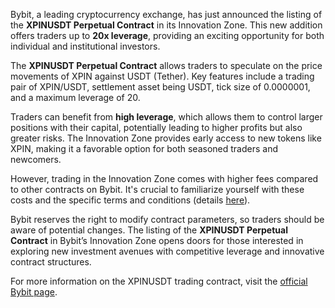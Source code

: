 Bybit, a leading cryptocurrency exchange, has just announced the listing of the **XPINUSDT Perpetual Contract** in its Innovation Zone. This new addition offers traders up to **20x leverage**, providing an exciting opportunity for both individual and institutional investors.

The **XPINUSDT Perpetual Contract** allows traders to speculate on the price movements of XPIN against USDT (Tether). Key features include a trading pair of XPIN/USDT, settlement asset being USDT, tick size of 0.0000001, and a maximum leverage of 20.

Traders can benefit from **high leverage**, which allows them to control larger positions with their capital, potentially leading to higher profits but also greater risks. The Innovation Zone provides early access to new tokens like XPIN, making it a favorable option for both seasoned traders and newcomers.

However, trading in the Innovation Zone comes with higher fees compared to other contracts on Bybit. It's crucial to familiarize yourself with these costs and the specific terms and conditions (details [here](https://www.bybit.com/en-help-center/article/FAQ-Perpetual-Trading-Innovation-Zone)).

Bybit reserves the right to modify contract parameters, so traders should be aware of potential changes. The listing of the **XPINUSDT Perpetual Contract** in Bybit’s Innovation Zone opens doors for those interested in exploring new investment avenues with competitive leverage and innovative contract structures.

For more information on the XPINUSDT trading contract, visit the [official Bybit page](https://www.bybit.com/trade/usdt/XPINUSDT).